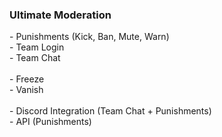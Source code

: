 <h3>Ultimate Moderation</h3>
- Punishments (Kick, Ban, Mute, Warn) <br>
- Team Login<br>
- Team Chat<br>
<br>
- Freeze<br>
- Vanish<br>
  <br>
- Discord Integration (Team Chat + Punishments)<br>
- API (Punishments)<br>
